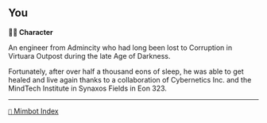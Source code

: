 ## You

**🧙‍♂️ Character**

An engineer from Admincity who had long been lost to Corruption in Virtuara Outpost during the late Age of Darkness.

Fortunately, after over half a thousand eons of sleep, he was able to get healed and live again thanks to a collaboration of Cybernetics Inc. and the MindTech Institute in Synaxos Fields in Eon 323.

<!---
keywords: ci, virtuara
aliases: 
-->
----------
[`📑` Mimbot Index](<https://zeithalt.github.io/r/#c480>)